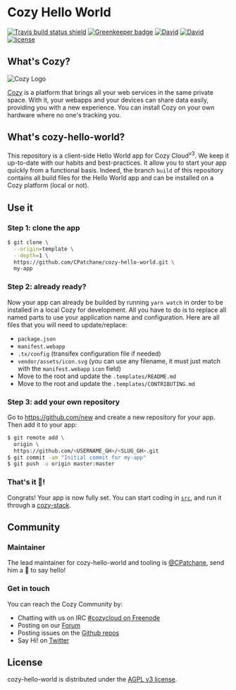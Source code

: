 Cozy Hello World
=============

[![Travis build status shield](https://img.shields.io/travis/CPatchane/cozy-hello-world/master.svg?style=flat-square
)](https://travis-ci.org/CPatchane/cozy-hello-world)
[![Greenkeeper badge](https://badges.greenkeeper.io/CPatchane/cozy-hello-world.svg?style=flat-square
)](https://greenkeeper.io/)
[![David](https://img.shields.io/david/cpatchane/cozy-hello-world.svg?style=flat-square
)](https://github.com/CPatchane/cozy-hello-world/blob/master/package.json)
[![David](https://img.shields.io/david/dev/cpatchane/cozy-hello-world.svg?style=flat-square
)](https://github.com/CPatchane/cozy-hello-world/blob/master/package.json)
[![license](https://img.shields.io/github/license/cpatchane/cozy-hello-world.svg?style=flat-square
)](https://github.com/CPatchane/cozy-hello-world/blob/master/LICENSE)

What's Cozy?
------------

![Cozy Logo](https://cdn.rawgit.com/cozy/cozy-guidelines/master/templates/cozy_logo_small.svg)

[Cozy] is a platform that brings all your web services in the same private space.  With it, your webapps and your devices can share data easily, providing you with a new experience. You can install Cozy on your own hardware where no one's tracking you.


What's cozy-hello-world?
---------------------

This repository is a client-side Hello World app for Cozy Cloud<sup>v3</sup>. We keep it up-to-date with our habits and best-practices. It allow you to start your app quickly from a functional basis. Indeed, the branch `build` of this repository contains all build files for the Hello World app and can be installed on a Cozy platform (local or not).


Use it
------

### Step 1: clone the app

```sh
$ git clone \
  --origin=template \
  --depth=1 \
  https://github.com/CPatchane/cozy-hello-world.git \
  my-app
```

### Step 2: already ready?

Now your app can already be builded by running `yarn watch` in order to be installed in a local Cozy for development. All you have to do is to replace all named parts to use your application name and configuration. Here are all files that you will need to update/replace:

* `package.json`
* `manifest.webapp`
* `.tx/config` (transifex configuration file if needed)
* `vendor/assets/icon.svg` (you can use any filename, it must just match with the `manifest.webapp` `icon` field)
* Move to the root and update the `.templates/README.md`
* Move to the root and update the `.templates/CONTRIBUTING.md`

### Step 3: add your own repository

Go to https://github.com/new and create a new repository for your app. Then add it to your app:

```sh
$ git remote add \
  origin \
  https://github.com/<USERNAME_GH>/<SLUG_GH>.git
$ git commit -am "Initial commit for my-app"
$ git push -u origin master:master
```

### That's it :rocket:!

Congrats! Your app is now fully set. You can start coding in [`src`](src), and run it through a [cozy-stack](https://cozy.github.io/cozy-stack/).


Community
---------

### Maintainer

The lead maintainer for cozy-hello-world and tooling is [@CPatchane](https://github.com/cpatchane), send him a :beers: to say hello!


### Get in touch

You can reach the Cozy Community by:

- Chatting with us on IRC [#cozycloud on Freenode][freenode]
- Posting on our [Forum][forum]
- Posting issues on the [Github repos][github]
- Say Hi! on [Twitter][twitter]


License
-------

cozy-hello-world is distributed under the [AGPL v3 license][agpl-3.0].


[cozy]: https://cozy.io "Cozy Cloud"
[agpl-3.0]: https://www.gnu.org/licenses/agpl-3.0.html
[freenode]: http://webchat.freenode.net/?randomnick=1&channels=%23cozycloud&uio=d4
[forum]: https://forum.cozy.io/
[github]: https://github.com/cozy/
[twitter]: https://twitter.com/mycozycloud
